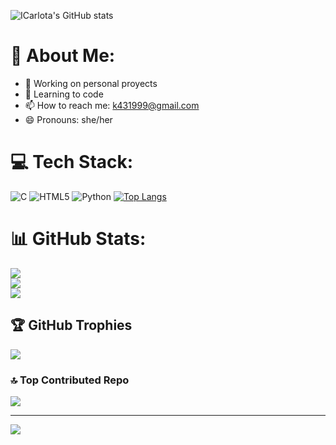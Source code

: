 ![ICarlota's GitHub stats](https://github-readme-stats.vercel.app/api?username=icarlota99&show_icons=true&theme=transparent)

# 💫 About Me:
- 🔭 Working on personal proyects
- 🌱 Learning to code
- 📫 How to reach me: k431999@gmail.com
- 😄 Pronouns: she/her


# 💻 Tech Stack:
![C](https://img.shields.io/badge/c-%2300599C.svg?style=for-the-badge&logo=c&logoColor=white) ![HTML5](https://img.shields.io/badge/html5-%23E34F26.svg?style=for-the-badge&logo=html5&logoColor=white) ![Python](https://img.shields.io/badge/python-3670A0?style=for-the-badge&logo=python&logoColor=ffdd54)
[![Top Langs](https://github-readme-stats.vercel.app/api/top-langs/?username=icarlota99)](https://github.com/icarlota99/github-readme-stats)

# 📊 GitHub Stats:
![](https://github-readme-stats.vercel.app/api?username=ICarlota99&theme=prussian&hide_border=false&include_all_commits=false&count_private=false)<br/>
![](https://github-readme-streak-stats.herokuapp.com/?user=ICarlota99&theme=prussian&hide_border=false)<br/>
![](https://github-readme-stats.vercel.app/api/top-langs/?username=ICarlota99&theme=prussian&hide_border=false&include_all_commits=false&count_private=false&layout=compact)

## 🏆 GitHub Trophies
![](https://github-profile-trophy.vercel.app/?username=ICarlota99&theme=blue-green&no-frame=false&no-bg=false&margin-w=4)

### 🔝 Top Contributed Repo
![](https://github-contributor-stats.vercel.app/api?username=ICarlota99&limit=5&theme=shadow_blue&combine_all_yearly_contributions=true)

---
[![](https://visitcount.itsvg.in/api?id=ICarlota99&icon=0&color=0)](https://visitcount.itsvg.in)

<!-- Proudly created with GPRM ( https://gprm.itsvg.in ) -->
